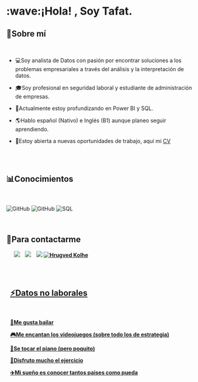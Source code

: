 
<h1 align="left"><b>:wave:¡Hola! , Soy Tafat.</b></h1>
<!--  -->


##  :sunflower:**Sobre mí**



<br>

- :computer:Soy analista de Datos con pasión por encontrar soluciones a los problemas empresariales a través del análisis y la interpretación de datos.

- :mortar_board:Soy profesional en seguridad laboral y estudiante de administración de empresas.

- :dart:Actualmente estoy profundizando en Power BI y SQL.

- :earth_americas:Hablo español (Nativo) e Inglés (B1) aunque planeo seguir aprendiendo.

- :mag_right:Estoy abierta a nuevas oportunidades de trabajo, aquí mi [CV](https://drive.google.com/file/d/1_-44eZ6hfABNVnkpEiZLCniy4pmirBBG/view?usp=sharing)


<br><br>



## :bar_chart:Conocimientos </b>
<br>

   ![GitHub](https://camo.githubusercontent.com/e965bb7577ba5b0e4ee664083aa1624a8acfeb4b5dc0a068efe713a0a3d6f478/68747470733a2f2f696d672e736869656c64732e696f2f62616467652f2d457863656c2d3333333333333f7374796c653d666c6174266c6f676f3d457863656c) 
   ![GitHub](https://camo.githubusercontent.com/98c59ecf8855da31d4ae8bf3313d485abb8d5aedc0afee1441ef895bbb9ca606/68747470733a2f2f696d672e736869656c64732e696f2f62616467652f2d506f77657242492d3333333333333f7374796c653d666c6174266c6f676f3d506f7765724249)
   ![SQL](https://camo.githubusercontent.com/aa5e96720ac51f1c6472739f29c349fbd51f2a23d79d54f9a662c23d066a7c2f/68747470733a2f2f696d672e736869656c64732e696f2f62616467652f2d53514c6974652d3333333333333f7374796c653d666c6174266c6f676f3d73716c697465)
   

<br>   
    






## <b> :iphone:Para contactarme


<p align="left">

 <div align="left"  class="icons-social" style="margin-left: 10px;">
        <a style="margin-left: 10px;"  target="_blank" href="https://www.linkedin.com/in/tafat-montiel">
			<img src="https://img.icons8.com/doodle/40/000000/linkedin--v2.png"></a>
         <a style="margin-left: 10px;" target="_blank" href="https://github.com/TafatMontiel">
		<img src="https://img.icons8.com/doodle/40/000000/github--v1.png"></a>
        <a style="margin-left: 10px;" target="_blank" href="https://www.instagram.com/tafatjebneel/?fbclid=IwY2xjawEnElxleHRuA2FlbQIxMAABHdbhUPFk_5tS0oE9ccwv1Qu8_D3NxV3_1R-agm6hBBbkht_prNzgUz2CSw_aem_q3wr03WuJo-m3xidPSL4Cw">
			<img src="https://img.icons8.com/doodle/40/000000/instagram-new--v2.png"></a>
	 <a href="mailto:tafatmontiel18@hotmail.com">
<img border="0" alt="Hrugved Kolhe" src="https://img.icons8.com/doodle/38/000000/gmail-new.png"/>




   <br> <br>   

    


##  :zap:**Datos no laborales**
<br>


:dancer:Me gusta bailar

:video_game:Me encantan los videojuegos (sobre todo los de estrategia)

:musical_keyboard:Se tocar el piano (pero poquito)

:muscle:Disfruto mucho el ejercicio

:airplane:Mi sueño es conocer tantos paises como pueda

   
		




  
